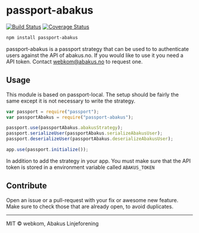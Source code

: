 # passport-abakus

[![Build Status](https://travis-ci.org/webkom/passport-abakus.svg)](https://travis-ci.org/webkom/passport-abakus)
[![Coverage Status](https://coveralls.io/repos/webkom/passport-abakus/badge.png)](https://coveralls.io/r/webkom/passport-abakus)

```bash
npm install passport-abakus
```

passport-abakus is a passport strategy that can be used to to authenticate users
against the API of abakus.no. If you would like to use it you need a API token.
Contact webkom@abakus.no to request one.

## Usage
This module is based on passport-local. The setup should be
fairly the same except it is not necessary to write the strategy.

```javascript
var passport = require("passport");
var passportAbakus = require("passport-abakus");

passport.use(passportAbakus.abakusStrategy);
passport.serializeUser(passportAbakus.serializeAbakusUser);
passport.deserializeUser(passportAbakus.deserializeAbakusUser);

app.use(passport.initialize());
```

In addition to add the strategy in your app. You must make sure that the
API token is stored in a environment variable called `ABAKUS_TOKEN`

## Contribute
Open an issue or a pull-request with your fix or awesome new feature.
Make sure to check those that are already open, to avoid duplicates.

--------
MIT © webkom, Abakus Linjeforening
